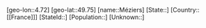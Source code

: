 ﻿---
location: [49.75,4.72]
type: City
tags:
- geo/City


SpocWebEntityId: 32687
isDeleted: false
confidential: public

---
[geo-lon::4.72]
[geo-lat::49.75]
[name::Méziers]
[State::]
[Country::[[France]]]
[StateId::]
[Population::]
[Unknown::]

